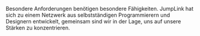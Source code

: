 Besondere Anforderungen benötigen besondere Fähigkeiten.
JumpLink hat sich zu einem Netzwerk aus selbstständigen Programmierern und Designern entwickelt, gemeinsam sind wir in der Lage, uns auf unsere Stärken zu konzentrieren.